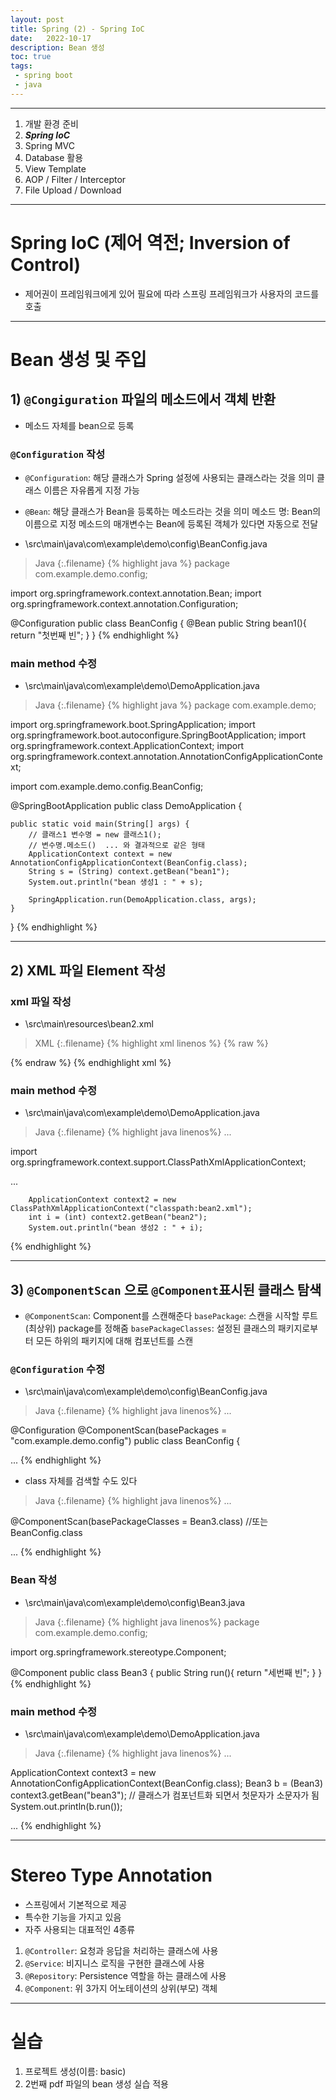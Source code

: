 ```yaml
---
layout: post
title: Spring (2) - Spring IoC
date:   2022-10-17
description: Bean 생성
toc: true
tags:
 - spring boot
 - java
---
```

---
1. 개발 환경 준비
2. **_Spring IoC_**
3. Spring MVC
4. Database 활용
5. View Template
6. AOP / Filter / Interceptor
7. File Upload / Download

---
# Spring IoC (제어 역전; Inversion of Control)
* 제어권이 프레임워크에게 있어 필요에 따라 스프링 프레임워크가 사용자의 코드를 호출

---
# Bean 생성 및 주입
## 1) `@Congiguration` 파일의 메소드에서 객체 반환
* 메소드 자체를 bean으로 등록

### `@Configuration` 작성
* `@Configuration`: 해당 클래스가 Spring 설정에 사용되는 클래스라는 것을 의미
클래스 이름은 자유롭게 지정 가능

* `@Bean`: 해당 클래스가 Bean을 등록하는 메소드라는 것을 의미
메소드 명: Bean의 이름으로 지정
메소드의 매개변수는 Bean에 등록된 객체가 있다면 자동으로 전달

* \src\main\java\com\example\demo\config\BeanConfig.java

>Java
{:.filename}
{% highlight java %}
package com.example.demo.config;

import org.springframework.context.annotation.Bean;
import org.springframework.context.annotation.Configuration;

@Configuration
public class BeanConfig {
    @Bean
    public String bean1(){
        return "첫번째 빈";
    }
}
{% endhighlight %}


### main method 수정
* \src\main\java\com\example\demo\DemoApplication.java

>Java
{:.filename}
{% highlight java %}
package com.example.demo;

import org.springframework.boot.SpringApplication;
import org.springframework.boot.autoconfigure.SpringBootApplication;
import org.springframework.context.ApplicationContext;
import org.springframework.context.annotation.AnnotationConfigApplicationContext;

import com.example.demo.config.BeanConfig;

@SpringBootApplication
public class DemoApplication {

	public static void main(String[] args) {
		// 클래스1 변수명 = new 클래스1();
		// 변수명.메소드()  ... 와 결과적으로 같은 형태
		ApplicationContext context = new AnnotationConfigApplicationContext(BeanConfig.class);
		String s = (String) context.getBean("bean1");
		System.out.println("bean 생성1 : " + s);

		SpringApplication.run(DemoApplication.class, args);
	}
}
{% endhighlight %}

---
## 2) XML 파일 Element 작성

### xml 파일 작성
* \src\main\resources\bean2.xml

>XML
{:.filename}
{% highlight xml linenos %}
{% raw %}
<?xml version="1.0" encoding="UTF-8"?>
<beans xmlns="http://www.springframework.org/schema/beans" xmlns:xsi="http://www.w3.org/2001/XMLSchema-instance" xsi:schemaLocation="http://www.springframework.org/schema/beans
http://www.springframework.org/schema/beans/spring-beans.xsd">
    <bean id="bean2" class="java.lang.Integer">
        <constructor-arg value="2324" />
    </bean>
</beans>
{% endraw %}
{% endhighlight xml %}

### main method 수정
* \src\main\java\com\example\demo\DemoApplication.java

>Java
{:.filename}
{% highlight java linenos%}
...

import org.springframework.context.support.ClassPathXmlApplicationContext;

...

        ApplicationContext context2 = new ClassPathXmlApplicationContext("classpath:bean2.xml");
        int i = (int) context2.getBean("bean2");
        System.out.println("bean 생성2 : " + i);
{% endhighlight %}

---
## 3) `@ComponentScan` 으로 `@Component`표시된 클래스 탐색
* `@ComponentScan`: Component를 스캔해준다
`basePackage`: 스캔을 시작할 루트(최상위) package를 정해줌
`basePackageClasses`: 설정된 클래스의 패키지로부터 모든 하위의 패키지에 대해 컴포넌트를 스캔

### `@Configuration` 수정
* \src\main\java\com\example\demo\config\BeanConfig.java

>Java
{:.filename}
{% highlight java linenos%}
...

@Configuration
@ComponentScan(basePackages = "com.example.demo.config")
public class BeanConfig {

...
{% endhighlight %}

* class 자체를 검색할 수도 있다

>Java
{:.filename}
{% highlight java linenos%}
...

@ComponentScan(basePackageClasses = Bean3.class) //또는 BeanConfig.class

...
{% endhighlight %}


### Bean 작성
* \src\main\java\com\example\demo\config\Bean3.java

>Java
{:.filename}
{% highlight java linenos%}
package com.example.demo.config;

import org.springframework.stereotype.Component;

@Component
public class Bean3 {
    public String run(){
        return "세번째 빈";
    }
}
{% endhighlight %}


### main method 수정
* \src\main\java\com\example\demo\DemoApplication.java

>Java
{:.filename}
{% highlight java linenos%}
...

ApplicationContext context3 = new AnnotationConfigApplicationContext(BeanConfig.class);
Bean3 b = (Bean3) context3.getBean("bean3"); // 클래스가 컴포넌트화 되면서 첫문자가 소문자가 됨
System.out.println(b.run());

...
{% endhighlight %}

---
# Stereo Type Annotation
* 스프링에서 기본적으로 제공
* 특수한 기능을 가지고 있음
* 자주 사용되는 대표적인 4종류
1. `@Controller`: 요청과 응답을 처리하는 클래스에 사용
2. `@Service`: 비지니스 로직을 구현한 클래스에 사용
3. `@Repository`: Persistence 역할을 하는 클래스에 사용
4. `@Component`: 위 3가지 어노테이션의 상위(부모) 객체

---
# 실습
1. 프로젝트 생성(이름: basic)
2. 2번째 pdf 파일의 bean 생성 실습 적용
